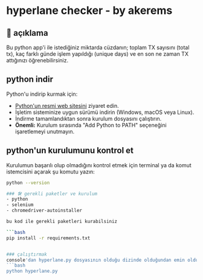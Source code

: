 # hyperlane checker - by akerems

## 🚀 açıklama

Bu python app'i ile istediğiniz miktarda cüzdanın; toplam TX sayısını (total tx), kaç farklı günde işlem yapıldığı (unique days) ve en son ne zaman TX attığınızı öğrenebilirsiniz.

## python indir

Python'u indirip kurmak için:

- [Python'un resmi web sitesini](https://www.python.org/downloads/) ziyaret edin.
- İşletim sisteminize uygun sürümü indirin (Windows, macOS veya Linux).
- İndirme tamamlandıktan sonra kurulum dosyasını çalıştırın.
- **Önemli:** Kurulum sırasında "Add Python to PATH" seçeneğini işaretlemeyi unutmayın.

## python'un kurulumunu kontrol et
Kurulumun başarılı olup olmadığını kontrol etmek için terminal ya da komut istemcisini açarak şu komutu yazın:

```bash
python --version

### 🛠️ gerekli paketler ve kurulum
- python
- selenium
- chromedriver-autoinstaller

bu kod ile gerekli paketleri kurabilsiniz

```bash
pip install -r requirements.txt


### çalıştırmak
console'dan hyperlane.py dosyasının olduğu dizinde olduğundan emin olduktan sonra
```bash
python hyperlane.py



